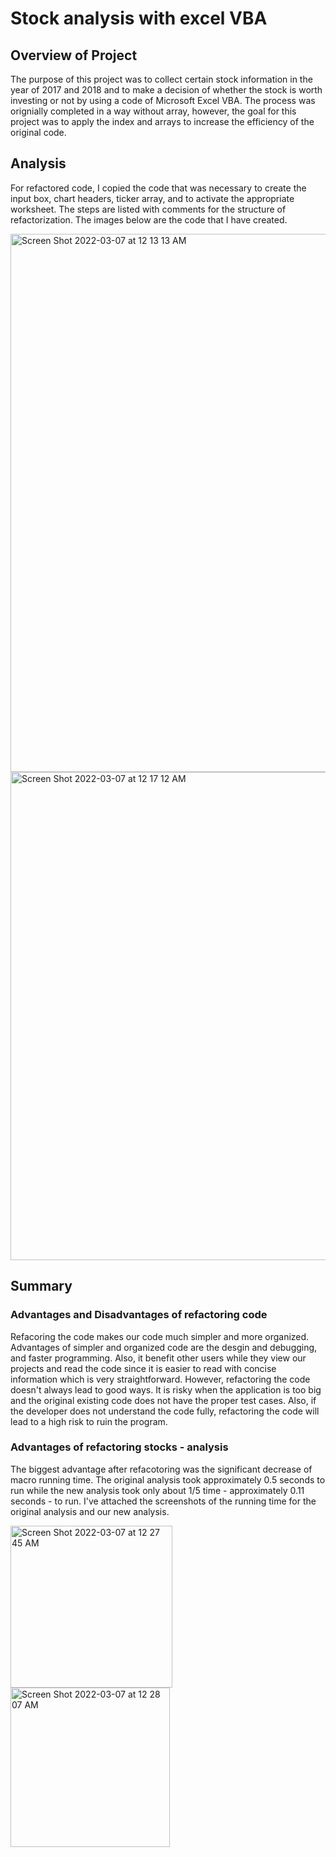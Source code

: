 # Stock analysis with excel VBA 

## Overview of Project

The purpose of this project was to collect certain stock information in the year of 2017 and 2018 and to make a decision of whether the stock is worth investing or not by using a code of Microsoft Excel VBA. The process was orignially completed in a way without array, however, the goal for this project was to apply the index and arrays to increase the efficiency of the original code. 

## Analysis

For refactored code, I copied the code that was necessary to create the input box, chart headers, ticker array, and to activate the appropriate worksheet. The steps are listed with comments for the structure of refactorization. The images below are the code that I have created. 

<img width="861" alt="Screen Shot 2022-03-07 at 12 13 13 AM" src="https://user-images.githubusercontent.com/83077836/156972072-9f8fac9c-d271-43a4-a940-92b95e294891.png">
<img width="781" alt="Screen Shot 2022-03-07 at 12 17 12 AM" src="https://user-images.githubusercontent.com/83077836/156972415-519bc87d-df23-4ab3-afa9-eb0d9d61b9c1.png">

## Summary 

### Advantages and Disadvantages of refactoring code 

Refacoring the code makes our code much simpler and more organized. Advantages of simpler and organized code are the desgin and debugging, and faster programming. Also, it benefit other users while they view our projects and read the code since it is easier to read with concise information which is very straightforward. However, refactoring the code doesn't always lead to good ways. It is risky when the application is too big and the original existing code does not have the proper test cases. Also, if the developer does not understand the code fully, refactoring the code will lead to a high risk to ruin the program. 

### Advantages of refactoring stocks - analysis

The biggest advantage after refacotoring was the significant decrease of macro running time. The original analysis took approximately 0.5 seconds to run while the new analysis took only about 1/5 time - approximately 0.11 seconds - to run. I've attached the screenshots of the running time for the original analysis and our new analysis. 

<img width="259" alt="Screen Shot 2022-03-07 at 12 27 45 AM" src="https://user-images.githubusercontent.com/83077836/156973606-1c9e286a-c8f4-4c33-b503-907c29932296.png">
<img width="255" alt="Screen Shot 2022-03-07 at 12 28 07 AM" src="https://user-images.githubusercontent.com/83077836/156973615-4b91cc1f-ba6c-4655-bbc5-42668c1e4224.png">
